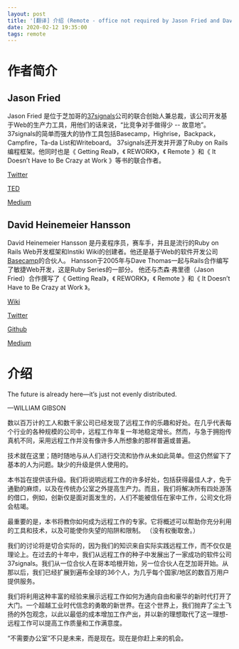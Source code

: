 ```yaml
---
layout: post
title: '[翻译] 介绍 (Remote - office not required by Jason Fried and David Heinemeier Hansson)'
date: 2020-02-12 19:35:00
tags: remote
---
```


# 作者简介

## Jason Fried

Jason Fried 是位于芝加哥的[37signals](http://37signals.com/)公司的联合创始人兼总裁，该公司开发基于Web的生产力工具，用他们的话来说，“比竞争对手做得少 -- 故意地”。 37signals的简单而强大的协作工具包括Basecamp，Highrise，Backpack，Campfire，Ta-da List和Writeboard。 37signals还开发并开源了Ruby on Rails编程框架。他同时也是《 Getting Real》，《 REWORK》，《 Remote 》和《 It Doesn’t Have to Be Crazy at Work 》等书的联合作者。

[Twitter](https://twitter.com/jasonfried)

[TED](https://www.ted.com/speakers/jason_fried)

[Medium](https://medium.com/@jasonfried)

## David Heinemeier Hansson

David Heinemeier Hansson 是丹麦程序员，赛车手，并且是流行的Ruby on Rails Web开发框架和Instiki Wiki的创建者。他还是基于Web的软件开发公司[Basecamp](https://basecamp.com/)的合伙人。 Hansson于2005年与Dave Thomas一起与Rails合作编写了敏捷Web开发，这是Ruby Series的一部分。 他还与杰森·弗里德（Jason Fried）合作撰写了《 Getting Real》，《 REWORK》，《 Remote 》和《 It Doesn’t Have to Be Crazy at Work 》。

[Wiki](https://en.wikipedia.org/wiki/David_Heinemeier_Hansson)

[Twitter](https://twitter.com/dhh)

[Github](https://github.com/dhh)

[Medium](https://medium.com/@dhh)



# 介绍

The future is already here—it’s just not evenly distributed.

—WILLIAM GIBSON



数以百万计的工人和数千家公司已经发现了远程工作的乐趣和好处。在几乎代表每个行业的各种规模的公司中，远程工作年复一年地稳定增长。然而，与急于拥抱传真机不同，采用远程工作并没有像许多人所想象的那样普遍或普遍。



技术就在这里；随时随地与从人们进行交流和协作从未如此简单。但这仍然留下了基本的人为问题。缺少的升级是供人使用的。



本书旨在提供该升级。我们将说明远程工作的许多好处，包括获得最佳人才，免于通勤的麻烦，以及在传统办公室之外提高生产力。而且，我们将解决所有四处游荡的借口，例如，创新仅是面对面发生的，人们不能被信任在家中工作，公司文化将会枯竭。



最重要的是，本书将教你如何成为远程工作的专家。它将概述可以帮助你充分利用的工具和技术，以及可能使你失望的陷阱和限制。 （没有权衡取舍。）



我们的讨论将是切合实际的，因为我们的知识来自实际实践远程工作，而不仅仅是理论上。在过去的十年中，我们从远程工作的种子中发展出了一家成功的软件公司37signals。我们从一位合伙人在哥本哈根开始，另一位合伙人在芝加哥开始。从那以后，我们已经扩展到遍布全球的36个人，为几乎每个国家/地区的数百万用户提供服务。



我们将利用这种丰富的经验来展示远程工作如何为通向自由和豪华的新时代打开了大门。一个超越工业时代信念的勇敢的新世界。在这个世界上，我们抛弃了尘土飞扬的外包观念，以此以最低的成本增加工作产出，并以新的理想取代了这一理想-远程工作可以提高工作质量和工作满意度。



“不需要办公室”不只是未来，而是现在。现在是你赶上来的机会。

